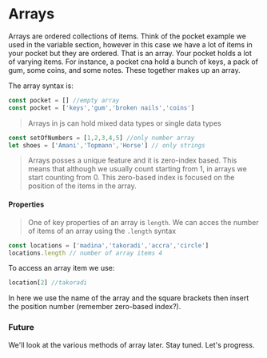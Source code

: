 # Arrays
Arrays are ordered collections of items. Think of the pocket example we used in the variable section, however in this case we have a lot of items in your pocket but they are ordered. That is an array. Your pocket holds a lot of varying items. For instance, a pocket cna hold a bunch of keys, a pack of gum, some coins, and some notes. These together makes up an array. 

The array syntax is:

```js
const pocket = [] //empty array
const pocket = ['keys','gum','broken nails','coins']
```

>Arrays in js can hold mixed data types or single data types

```js
const setOfNumbers = [1,2,3,4,5] //only number array
let shoes = ['Amani','Topmann','Horse'] // only strings
```

> Arrays posses a unique feature and it is zero-index based. This means that although we usually count starting from 1, in arrays we start counting from 0. This zero-based index is focused on the position of the items in the array.

#### Properties

> One of key properties of an array is `length`. We can acces the number of items of an array using the `.length` syntax

```js
const locations = ['madina','takoradi','accra','circle']
locations.length // number of array items 4
```

To access an array item we use:

```js
location[2] //takoradi
```
In here we use the name of the array and the square brackets then insert the position number (remember zero-based index?).


### Future
We'll look at the various methods of array later. Stay tuned. Let's progress.
